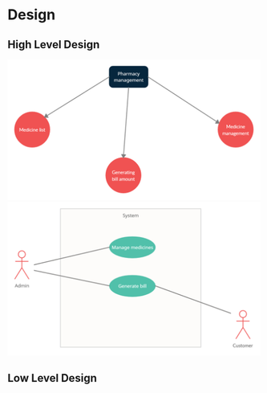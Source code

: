 # Design

## High Level Design 

![HighLevelStructuralDiagram](hld_structural.png)
![HighLevelBehaviouralDiagram](hld_behavioural.png)

## Low Level Design 
